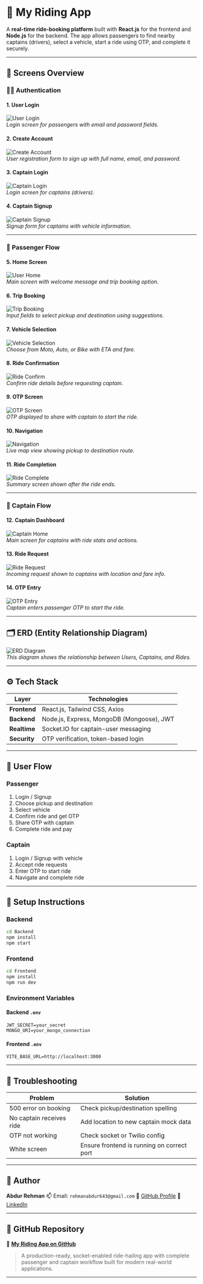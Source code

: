 # 🚖 My Riding App

A **real-time ride-booking platform** built with **React.js** for the frontend and **Node.js** for the backend. The app allows passengers to find nearby captains (drivers), select a vehicle, start a ride using OTP, and complete it securely.

---

## 📱 Screens Overview

### 🧑‍💼 Authentication

#### 1. User Login

![User Login](images/user_login.png)  
_Login screen for passengers with email and password fields._

#### 2. Create Account

![Create Account](images/create_account.png)  
_User registration form to sign up with full name, email, and password._

#### 3. Captain Login

![Captain Login](images/captain_login.png)  
_Login screen for captains (drivers)._

#### 4. Captain Signup

![Captain Signup](images/captain_signup.png)  
_Signup form for captains with vehicle information._

---

### 👤 Passenger Flow

#### 5. Home Screen

![User Home](images/user_home.png)  
_Main screen with welcome message and trip booking option._

#### 6. Trip Booking

![Trip Booking](images/trip_booking.png)  
_Input fields to select pickup and destination using suggestions._

#### 7. Vehicle Selection

![Vehicle Selection](images/vehicle_selection.png)  
_Choose from Moto, Auto, or Bike with ETA and fare._

#### 8. Ride Confirmation

![Ride Confirm](images/ride_confirm.png)  
_Confirm ride details before requesting captain._

#### 9. OTP Screen

![OTP Screen](images/otp_screen.png)  
_OTP displayed to share with captain to start the ride._

#### 10. Navigation

![Navigation](images/navigation.png)  
_Live map view showing pickup to destination route._

#### 11. Ride Completion

![Ride Complete](images/ride_complete.png)  
_Summary screen shown after the ride ends._

---

### 🚗 Captain Flow

#### 12. Captain Dashboard

![Captain Home](images/captain_home.png)  
_Main screen for captains with ride stats and actions._

#### 13. Ride Request

![Ride Request](images/ride_request.png)  
_Incoming request shown to captains with location and fare info._

#### 14. OTP Entry

![OTP Entry](images/otp_entry.png)  
_Captain enters passenger OTP to start the ride._

---

## 🗂️ ERD (Entity Relationship Diagram)

![ERD Diagram](images/erd.png)  
_This diagram shows the relationship between Users, Captains, and Rides._

---

## ⚙️ Tech Stack

| Layer        | Technologies                              |
| ------------ | ----------------------------------------- |
| **Frontend** | React.js, Tailwind CSS, Axios             |
| **Backend**  | Node.js, Express, MongoDB (Mongoose), JWT |
| **Realtime** | Socket.IO for captain-user messaging      |
| **Security** | OTP verification, token-based login       |

---

## 🔁 User Flow

### Passenger

1. Login / Signup
2. Choose pickup and destination
3. Select vehicle
4. Confirm ride and get OTP
5. Share OTP with captain
6. Complete ride and pay

### Captain

1. Login / Signup with vehicle
2. Accept ride requests
3. Enter OTP to start ride
4. Navigate and complete ride

---

## 🧪 Setup Instructions

### Backend

```bash
cd Backend
npm install
npm start
```

### Frontend

```bash
cd Frontend
npm install
npm run dev
```

### Environment Variables

#### Backend `.env`

```
JWT_SECRET=your_secret
MONGO_URI=your_mongo_connection
```

#### Frontend `.env`

```
VITE_BASE_URL=http://localhost:3000
```

---

## 🧯 Troubleshooting

| Problem                  | Solution                                   |
| ------------------------ | ------------------------------------------ |
| 500 error on booking     | Check pickup/destination spelling          |
| No captain receives ride | Add location to new captain mock data      |
| OTP not working          | Check socket or Twilio config              |
| White screen             | Ensure frontend is running on correct port |

---

## 👤 Author

**Abdur Rehman**
📫 Email: `rehmanabdur643@gmail.com`
🔗 [GitHub Profile](https://github.com/Abdur-Rehman-643)
🔗 [LinkedIn](https://www.linkedin.com/in/abdur-rehman-0a3186278/)

---

## 🚀 GitHub Repository

🔗 **[My Riding App on GitHub](https://github.com/Abdur-Rehman-643/my-riding-app.git)**

> A production-ready, socket-enabled ride-hailing app with complete passenger and captain workflow built for modern real-world applications.

---
